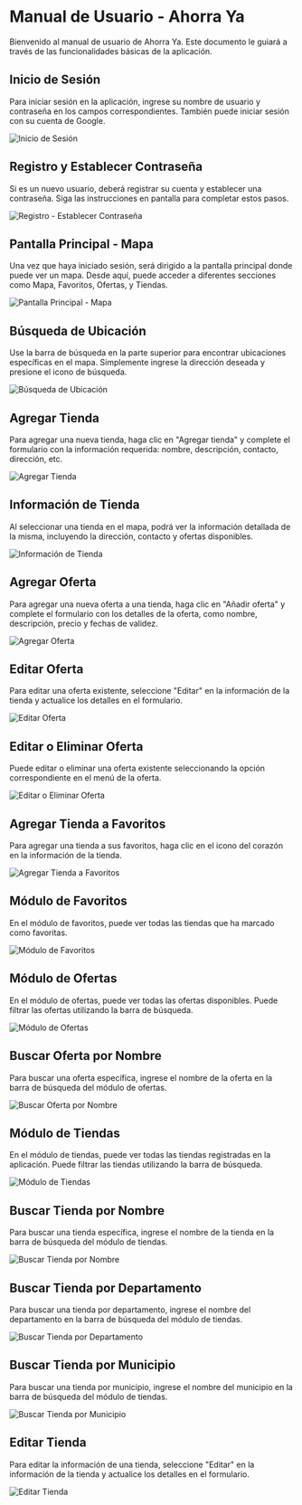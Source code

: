 # Manual de Usuario - Ahorra Ya

Bienvenido al manual de usuario de Ahorra Ya. Este documento le guiará a través de las funcionalidades básicas de la aplicación.

## Inicio de Sesión

Para iniciar sesión en la aplicación, ingrese su nombre de usuario y contraseña en los campos correspondientes. También puede iniciar sesión con su cuenta de Google.

![Inicio de Sesión](images/Inicio_sesión.png)

## Registro y Establecer Contraseña

Si es un nuevo usuario, deberá registrar su cuenta y establecer una contraseña. Siga las instrucciones en pantalla para completar estos pasos.

![Registro - Establecer Contraseña](images/Registro-Establecer_contraseña.png)

## Pantalla Principal - Mapa

Una vez que haya iniciado sesión, será dirigido a la pantalla principal donde puede ver un mapa. Desde aquí, puede acceder a diferentes secciones como Mapa, Favoritos, Ofertas, y Tiendas.

![Pantalla Principal - Mapa](images/Inicio-Mapa.png)

## Búsqueda de Ubicación

Use la barra de búsqueda en la parte superior para encontrar ubicaciones específicas en el mapa. Simplemente ingrese la dirección deseada y presione el icono de búsqueda.

![Búsqueda de Ubicación](images/Busqueda_de_ubicación.png)

## Agregar Tienda

Para agregar una nueva tienda, haga clic en "Agregar tienda" y complete el formulario con la información requerida: nombre, descripción, contacto, dirección, etc.

![Agregar Tienda](images/Formulario_agregar_tienda.png)

## Información de Tienda

Al seleccionar una tienda en el mapa, podrá ver la información detallada de la misma, incluyendo la dirección, contacto y ofertas disponibles.

![Información de Tienda](images/Información_tienda.png)

## Agregar Oferta

Para agregar una nueva oferta a una tienda, haga clic en "Añadir oferta" y complete el formulario con los detalles de la oferta, como nombre, descripción, precio y fechas de validez.

![Agregar Oferta](images/Agregar_oferta.png)

## Editar Oferta

Para editar una oferta existente, seleccione "Editar" en la información de la tienda y actualice los detalles en el formulario.

![Editar Oferta](images/Formulario_editar_oferta.png)

## Editar o Eliminar Oferta

Puede editar o eliminar una oferta existente seleccionando la opción correspondiente en el menú de la oferta.

![Editar o Eliminar Oferta](images/Editar_o_eliminar_oferta.png)

## Agregar Tienda a Favoritos

Para agregar una tienda a sus favoritos, haga clic en el icono del corazón en la información de la tienda.

![Agregar Tienda a Favoritos](images/Agregar_tienda_a_favoritos.png)

## Módulo de Favoritos

En el módulo de favoritos, puede ver todas las tiendas que ha marcado como favoritas.

![Módulo de Favoritos](images/Módulo_favoritos.png)

## Módulo de Ofertas

En el módulo de ofertas, puede ver todas las ofertas disponibles. Puede filtrar las ofertas utilizando la barra de búsqueda.

![Módulo de Ofertas](images/Módulo_ofertas.png)

## Buscar Oferta por Nombre

Para buscar una oferta específica, ingrese el nombre de la oferta en la barra de búsqueda del módulo de ofertas.

![Buscar Oferta por Nombre](images/Buscar_oferta_por_nombre.png)

## Módulo de Tiendas

En el módulo de tiendas, puede ver todas las tiendas registradas en la aplicación. Puede filtrar las tiendas utilizando la barra de búsqueda.

![Módulo de Tiendas](images/Módulo_tiendas.png)

## Buscar Tienda por Nombre

Para buscar una tienda específica, ingrese el nombre de la tienda en la barra de búsqueda del módulo de tiendas.

![Buscar Tienda por Nombre](images/Buscar_tienda_por_nombre.png)

## Buscar Tienda por Departamento

Para buscar una tienda por departamento, ingrese el nombre del departamento en la barra de búsqueda del módulo de tiendas.

![Buscar Tienda por Departamento](images/Buscar_tienda_por_departamento.png)

## Buscar Tienda por Municipio

Para buscar una tienda por municipio, ingrese el nombre del municipio en la barra de búsqueda del módulo de tiendas.

![Buscar Tienda por Municipio](images/Buscar_tienda_por_municipio.png)

## Editar Tienda

Para editar la información de una tienda, seleccione "Editar" en la información de la tienda y actualice los detalles en el formulario.

![Editar Tienda](images/Editar_tienda.png)
